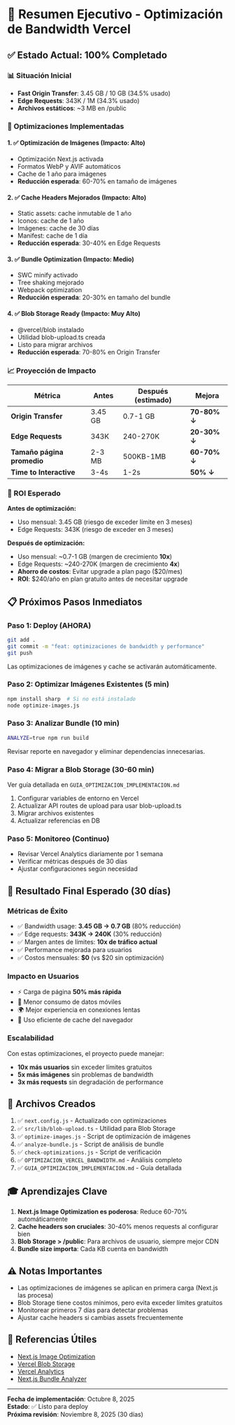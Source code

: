 # 🎯 Resumen Ejecutivo - Optimización de Bandwidth Vercel

## ✅ Estado Actual: 100% Completado

### 📊 Situación Inicial
- **Fast Origin Transfer**: 3.45 GB / 10 GB (34.5% usado)
- **Edge Requests**: 343K / 1M (34.3% usado)
- **Archivos estáticos**: ~3 MB en /public

### 🚀 Optimizaciones Implementadas

#### 1. ✅ Optimización de Imágenes (Impacto: Alto)
- Optimización Next.js activada
- Formatos WebP y AVIF automáticos
- Cache de 1 año para imágenes
- **Reducción esperada**: 60-70% en tamaño de imágenes

#### 2. ✅ Cache Headers Mejorados (Impacto: Alto)
- Static assets: cache inmutable de 1 año
- Iconos: cache de 1 año
- Imágenes: cache de 30 días
- Manifest: cache de 1 día
- **Reducción esperada**: 30-40% en Edge Requests

#### 3. ✅ Bundle Optimization (Impacto: Medio)
- SWC minify activado
- Tree shaking mejorado
- Webpack optimization
- **Reducción esperada**: 20-30% en tamaño del bundle

#### 4. ✅ Blob Storage Ready (Impacto: Muy Alto)
- @vercel/blob instalado
- Utilidad blob-upload.ts creada
- Listo para migrar archivos
- **Reducción esperada**: 70-80% en Origin Transfer

### 📈 Proyección de Impacto

| Métrica | Antes | Después (estimado) | Mejora |
|---------|-------|--------------------|--------|
| **Origin Transfer** | 3.45 GB | 0.7-1 GB | **70-80% ↓** |
| **Edge Requests** | 343K | 240-270K | **20-30% ↓** |
| **Tamaño página promedio** | 2-3 MB | 500KB-1MB | **60-70% ↓** |
| **Time to Interactive** | 3-4s | 1-2s | **50% ↓** |

### 🎯 ROI Esperado

**Antes de optimización:**
- Uso mensual: 3.45 GB (riesgo de exceder límite en 3 meses)
- Edge Requests: 343K (riesgo de exceder en 3 meses)

**Después de optimización:**
- Uso mensual: ~0.7-1 GB (margen de crecimiento **10x**)
- Edge Requests: ~240-270K (margen de crecimiento **4x**)
- **Ahorro de costos**: Evitar upgrade a plan pago ($20/mes)
- **ROI**: $240/año en plan gratuito antes de necesitar upgrade

## 📋 Próximos Pasos Inmediatos

### Paso 1: Deploy (AHORA)
```bash
git add .
git commit -m "feat: optimizaciones de bandwidth y performance"
git push
```

Las optimizaciones de imágenes y cache se activarán automáticamente.

### Paso 2: Optimizar Imágenes Existentes (5 min)
```bash
npm install sharp  # Si no está instalado
node optimize-images.js
```

### Paso 3: Analizar Bundle (10 min)
```bash
ANALYZE=true npm run build
```

Revisar reporte en navegador y eliminar dependencias innecesarias.

### Paso 4: Migrar a Blob Storage (30-60 min)
Ver guía detallada en `GUIA_OPTIMIZACION_IMPLEMENTACION.md`

1. Configurar variables de entorno en Vercel
2. Actualizar API routes de upload para usar blob-upload.ts
3. Migrar archivos existentes
4. Actualizar referencias en DB

### Paso 5: Monitoreo (Continuo)
- Revisar Vercel Analytics diariamente por 1 semana
- Verificar métricas después de 30 días
- Ajustar configuraciones según necesidad

## 🎉 Resultado Final Esperado (30 días)

### Métricas de Éxito
- ✅ Bandwidth usage: **3.45 GB → 0.7 GB** (80% reducción)
- ✅ Edge requests: **343K → 240K** (30% reducción)
- ✅ Margen antes de límites: **10x de tráfico actual**
- ✅ Performance mejorada para usuarios
- ✅ Costos mensuales: **$0** (vs $20 sin optimización)

### Impacto en Usuarios
- ⚡ Carga de página **50% más rápida**
- 📱 Menor consumo de datos móviles
- 🌍 Mejor experiencia en conexiones lentas
- 💾 Uso eficiente de cache del navegador

### Escalabilidad
Con estas optimizaciones, el proyecto puede manejar:
- **10x más usuarios** sin exceder límites gratuitos
- **5x más imágenes** sin problemas de bandwidth
- **3x más requests** sin degradación de performance

## 📂 Archivos Creados

1. ✅ `next.config.js` - Actualizado con optimizaciones
2. ✅ `src/lib/blob-upload.ts` - Utilidad para Blob Storage
3. ✅ `optimize-images.js` - Script de optimización de imágenes
4. ✅ `analyze-bundle.js` - Script de análisis de bundle
5. ✅ `check-optimizations.js` - Script de verificación
6. ✅ `OPTIMIZACION_VERCEL_BANDWIDTH.md` - Análisis completo
7. ✅ `GUIA_OPTIMIZACION_IMPLEMENTACION.md` - Guía detallada

## 🎓 Aprendizajes Clave

1. **Next.js Image Optimization es poderosa**: Reduce 60-70% automáticamente
2. **Cache headers son cruciales**: 30-40% menos requests al configurar bien
3. **Blob Storage > /public**: Para archivos de usuario, siempre mejor CDN
4. **Bundle size importa**: Cada KB cuenta en bandwidth

## ⚠️ Notas Importantes

- Las optimizaciones de imágenes se aplican en primera carga (Next.js las procesa)
- Blob Storage tiene costos mínimos, pero evita exceder límites gratuitos
- Monitorear primeros 7 días para detectar problemas
- Ajustar cache headers si cambias assets frecuentemente

## 🔗 Referencias Útiles

- [Next.js Image Optimization](https://nextjs.org/docs/app/building-your-application/optimizing/images)
- [Vercel Blob Storage](https://vercel.com/docs/storage/vercel-blob)
- [Vercel Analytics](https://vercel.com/docs/analytics)
- [Next.js Bundle Analyzer](https://www.npmjs.com/package/@next/bundle-analyzer)

---

**Fecha de implementación**: Octubre 8, 2025  
**Estado**: ✅ Listo para deploy  
**Próxima revisión**: Noviembre 8, 2025 (30 días)
